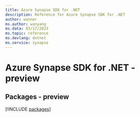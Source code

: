 ```yaml
---
title: Azure Synapse SDK for .NET
description: Reference for Azure Synapse SDK for .NET
author: wonner
ms.author: wanyang
ms.data: 03/17/2023
ms.topic: reference
ms.devlang: dotnet
ms.service: synapse
---
```

# Azure Synapse SDK for .NET - preview
## Packages - preview
[!INCLUDE [packages](synapse-index.md)]